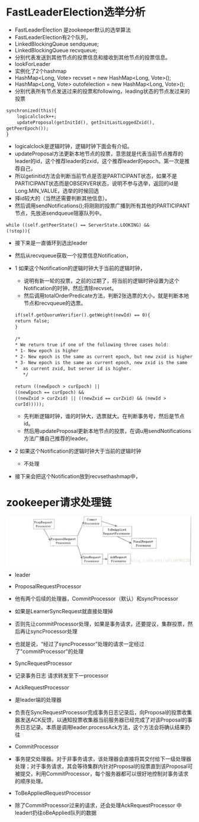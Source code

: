 # FastLeaderElection选举分析
* FastLeaderElection 是zookeeper默认的选举算法
* FastLeaderElection有2个队列，
* LinkedBlockingQueue<ToSend> sendqueue;
* LinkedBlockingQueue<Notification> recvqueue;
* 分别代表发送到其他节点的投票信息和接收到其他节点的投票信息。
* lookForLeader
* 实例化了2个hashmap
* HashMap<Long, Vote> recvset = new HashMap<Long, Vote>();
* HashMap<Long, Vote> outofelection = new HashMap<Long, Vote>();
* 分别代表所有节点发送过来的投票和following，leading状态的节点发过来的投票

```
synchronized(this){
    logicalclock++;
    updateProposal(getInitId(), getInitLastLoggedZxid(), getPeerEpoch());
}
```
* logicalclock是逻辑时钟，逻辑时钟下面会有介绍。
* updateProposal方法更新本地节点的投票，意思就是代表当前节点推荐的leader的id，这个推荐leader的zxid，这个推荐leader的epoch。第一次是推荐自己，
* 所以getinitid方法会判断当前节点是否是PARTICIPANT状态，如果不是PARTICIPANT状态而是OBSERVER状态，说明不参与选举，返回的id是Long.MIN_VALUE，选举的时候回选
* 择id较大的（当然还需要判断其他信息）。
* 然后调用sendNotifications();将刚刚的投票广播到所有其他的PARTICIPANT节点，先放进sendqueue阻塞队列中。

```
while ((self.getPeerState() == ServerState.LOOKING) &&
(!stop)){
```
* 接下来是一直循环到选出leader
* 然后从recvqueue获取一个投票信息Notification，
* 1 如果这个Notification的逻辑时钟大于当前的逻辑时钟，
  * 说明有新一轮的投票，之前的过期了，将当前的逻辑时钟设置为这个Notification的时钟，然后清除recvset。
  * 然后调用totalOrderPredicate方法，判断2张选票的大小，就是判断本地节点和recvqueue的选票。
   ```
   if(self.getQuorumVerifier().getWeight(newId) == 0){
   return false;
   }
   
   /*
   * We return true if one of the following three cases hold:
   * 1- New epoch is higher
   * 2- New epoch is the same as current epoch, but new zxid is higher
   * 3- New epoch is the same as current epoch, new zxid is the same
   *  as current zxid, but server id is higher.
      */
   
   return ((newEpoch > curEpoch) ||
   ((newEpoch == curEpoch) &&
   ((newZxid > curZxid) || ((newZxid == curZxid) && (newId > curId)))));
   ```
  * 先判断逻辑时钟，谁的时钟大，选票就大。在判断事务号，然后是节点id。
  * 然后用updateProposal更新本地节点的投票，在调u用sendNotifications方法广播自己推荐的leader。

* 2 如果这个Notification的逻辑时钟大于当前的逻辑时钟
  * 不处理
* 接下来会把这个Notification放到recvsethashmap中，

# zookeeper请求处理链

 ![](../../../../../resources/pic/zk_processor.png)
* leader
* ProposalRequestProcessor
* 他有两个后续的处理器，CommitProcessor（默认）和syncProcessor
* 如果是LearnerSyncRequest就直接处理掉
* 否则先让commitProcessor处理，如果是事务请求，还要提议，集群投票，然后再让syncProcessor处理
* 也就是说，“经过了syncProcessor”处理的请求一定经过了"commitProcessor"的处理

* SyncRequestProcessor
* 记录事务日志 请求转发至下一processor

* AckRequestProcessor
* 是leader端的处理器
* 负责在SyncRequestProcessor完成事务日志记录后，向Proposal的投票收集器发送ACK反馈，以通知投票收集器当前服务器已经完成了对该Proposal的事务日志记录。本质是调用leader.processAck方法，这个方法会将确认结果扔往

* CommitProcessor
* 事务提交处理器。对于非事务请求，该处理器会直接将其交付给下一级处理器处理；对于事务请求，其会等待集群内针对Proposal的投票直到该Proposal可被提交，利用CommitProcessor，每个服务器都可以很好地控制对事务请求的顺序处理。

* ToBeAppliedRequestProcessor
* 除了CommitProcessor过来的请求，还会处理AckRequestProcessor 中leadert扔往oBeApplied队列的数据
